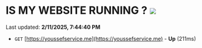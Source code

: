 # IS MY WEBSITE RUNNING ? [![](https://img.shields.io/static/v1?label=Sponsor&message=%E2%9D%A4&logo=GitHub&color=%23fe8e86)](https://github.com/sponsors/Youssef-Lehmam)

Last updated: **2/11/2025, 7:44:40 PM**

- `GET` [https://youssefservice.me](https://youssefservice.me) - **Up** (211ms)
